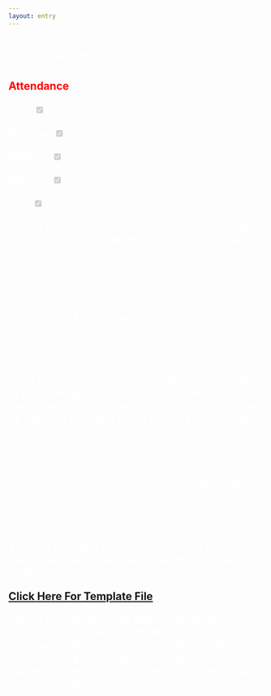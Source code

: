 ```yaml
---
layout: entry
---
```

<h1> <span style="color:white"> Example Entry</span> </h1>

<h2 class="attendance"> <span style="color:red"> Attendance</span> 

<label class="container" style="color:white">Alex
  <input type="checkbox" disabled checked="checked">
  <span class="checkmark"></span>
</label>

<label class="container" style="color:white">Brayden
  <input type="checkbox" disabled checked="checked">
  <span class="checkmark"></span>
</label>

<label class="container" style="color:white">Malachi
  <input type="checkbox" disabled checked="checked">
  <span class="checkmark"></span>
</label>

<label class="container" style="color:white">Michael
  <input type="checkbox" disabled checked="checked">
  <span class="checkmark"></span>
</label>

<label class="container" style="color:white">Five
  <input type="checkbox" disabled checked="checked">
  <span class="checkmark"></span>
</label>

<body text="#ffffff" link="#ff0000" vlink="#ff0000" alink="#ff0000"> 
<p style="color:white"> This is where you can write your entry info! New paragraphs can be added using the paragraph Function as shown below </p>

<pre>
    <code>
    <xmp>
    <p>This Is An Example!</p>
    </xmp>
    </code>
</pre>

<p style="color:white">As of right now you need to define the text color of your paragraphs because of the way markdown defaults the colors. This can be done by defining the color using the "style" atribute</p>

<pre>
    <code>
    <xmp>
    <p style="color:white">This Is An Example!</p>
    </xmp>
    </code>
</pre>

<p style="color:white">This is a template for entries, You can copy and paste this into a new markdown file and start writing an entry</p>

<a href="https://raw.githubusercontent.com/AlexplaysVR/9623M/main/Entries/Template.md">Click Here For Template File </a>

<p style="color:white:">Please format files with this template name "00-00-0000.md" (aka Day-Month-Year) within the "Entries" Folder, Titles can be added to the Directory page. For Important Milestones for Judges to view please contact Alex to add it to the HomePage!</p>